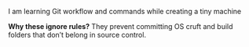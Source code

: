 I am learning Git workflow and commands while creating a tiny machine


**Why these ignore rules?** They prevent committing OS cruft and build folders that don’t belong in source control.
